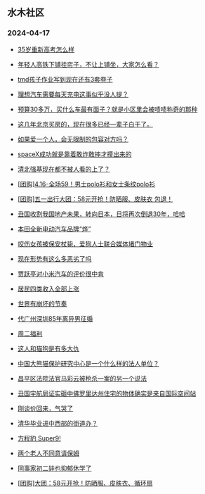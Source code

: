 ## 水木社区 
### 2024-04-17

+ [35岁重新高考怎么样](https://www.mysmth.net/nForum/article/Age/20355830)

+ [年轻人高铁下铺挂帘子，不让上铺坐，大家怎么看？](https://www.mysmth.net/nForum/article/FamilyLife/1766661049)

+ [tmd孩子作业写到现在还有3套卷子](https://www.mysmth.net/nForum/article/ChildEducation/2372220)

+ [理想汽车需要每天充电这事似乎没人提？](https://www.mysmth.net/nForum/article/GreenAuto/1542538)

+ [预算30多万，买什么车最有面子？就是小区里会被啧啧称奇的那种](https://www.mysmth.net/nForum/article/AutoWorld/1944810085)

+ [这几年北京买房的，现在很多已经一辈子白干了。](https://www.mysmth.net/nForum/article/OurEstate/2945875)

+ [如果爱一个人，会无限制的包容对方吗？](https://www.mysmth.net/nForum/article/Love/6293203)

+ [spaceX成功就是靠着敢炸敢摔才摸出来的](https://www.mysmth.net/nForum/article/Aero/435017)

+ [清北强基现在都不被人看的上了？](https://www.mysmth.net/nForum/article/PreUnivEdu/157053)

+ [[团购]4.16-全场59！男士polo衫和女士条纹polo衫](https://www.mysmth.net/nForum/article/ADAgent_TG/1320224)

+ [[团购]五一出行大团：58元开抢！防晒服、皮肤衣 包退！](https://www.mysmth.net/nForum/article/ADAgent_TG/1320285)

+ [丑国收割我国地产未果，转向日本，日将再次倒退30年，哈哈](https://www.mysmth.net/nForum/article/OurEstate/2946825)

+ [本田全新电动汽车品牌“烨”](https://www.mysmth.net/nForum/article/AutoWorld/1944810978)

+ [咬伤女孩被保安杖毙，爱狗人士联合媒体堵门物业](https://www.mysmth.net/nForum/article/FamilyLife/1766662316)

+ [现在形势有这么多恶劣了吗](https://www.mysmth.net/nForum/article/Stock/10834213)

+ [贾跃亭对小米汽车的评价很中肯](https://www.mysmth.net/nForum/article/GreenAuto/1543558)

+ [居民四类收入全部上涨](https://www.mysmth.net/nForum/article/WorkingLife/26426)

+ [世界有崩坏的节奏](https://www.mysmth.net/nForum/article/Age/20356360)

+ [代广州深圳85年离异男征婚](https://www.mysmth.net/nForum/article/PieLove/2880434)

+ [周二福利](https://www.mysmth.net/nForum/article/Russia_Slavic/30372)

+ [这人和猫狗是有多大仇](https://www.mysmth.net/nForum/article/FamilyLife/1766662573)

+ [中国大熊猫保护研究中心是一个什么样的法人单位？](https://www.mysmth.net/nForum/article/Travel/989990)

+ [昌平区法院法官马彩云被枪杀一案的另一个说法](https://www.mysmth.net/nForum/article/Divorce/2073367)

+ [丑国宇航局证实砸中佛罗里达州住宅的物体确实是来自国际空间站](https://www.mysmth.net/nForum/article/Aero/435286)

+ [刚谈价回来，气哭了](https://www.mysmth.net/nForum/article/OurEstate/2946661)

+ [清华毕业进中西部的街道办？](https://www.mysmth.net/nForum/article/WorkingLife/26479)

+ [方程豹 Super9!](https://www.mysmth.net/nForum/article/GreenAuto/1543460)

+ [两个老人不同意请保姆](https://www.mysmth.net/nForum/article/FamilyLife/1766662108)

+ [同事家初二娃也抑郁休学了](https://www.mysmth.net/nForum/article/ChildEducation/2372731)

+ [[团购]大团：58元开抢！防晒服、皮肤衣、循环扇](https://www.mysmth.net/nForum/article/ADAgent_TG/1320285)

